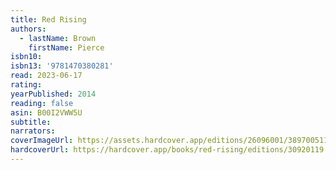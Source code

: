 ```yaml
---
title: Red Rising
authors:
  - lastName: Brown
    firstName: Pierce
isbn10:
isbn13: '9781470380281'
read: 2023-06-17
rating:
yearPublished: 2014
reading: false
asin: B00I2VWW5U
subtitle:
narrators:
coverImageUrl: https://assets.hardcover.app/editions/26096001/3897005112280259.jpg
hardcoverUrl: https://hardcover.app/books/red-rising/editions/30920119
---
```

